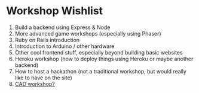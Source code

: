 # Workshop Wishlist

1. Build a backend using Express & Node
2. More advanced game workshops (especially using Phaser)
3. Ruby on Rails introduction
4. Introduction to Arduino / other hardware
5. Other cool frontend stuff, especially beyond building basic websites
6. Heroku workshop (how to deploy things using Heroku or maybe another backend)
7. How to host a hackathon (not a traditional workshop, but would really like to have on the site)
8. [CAD workshop?](https://hackclub.slack.com/archives/C3A6RB5SA/p1503953718000169)
